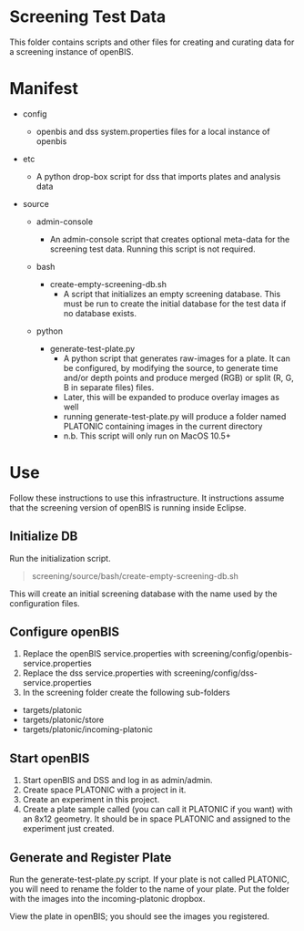 Screening Test Data
===================

This folder contains scripts and other files for creating and curating data for a screening instance of openBIS.

Manifest
========

* config 
 	* openbis and dss system.properties files for a local instance of openbis

* etc 
	* A python drop-box script for dss that imports plates and analysis data

* source
	* admin-console
		* An admin-console script that creates optional meta-data for the screening test data. 
		  Running this script is not required.

	* bash
		* create-empty-screening-db.sh
			* A script that initializes an empty screening database. This must be run to create the initial 
			  database for the test data if no database exists.
			
	* python
		* generate-test-plate.py
			* A python script that generates raw-images for a plate. It can be configured, 
			  by modifying the source, to generate time and/or depth points and produce merged (RGB) or 
			  split (R, G, B in separate files) files.
			* Later, this will be expanded to produce overlay images as well
			* running generate-test-plate.py will produce a folder named PLATONIC containing images 
			  in the current directory
			* n.b. This script will only run on MacOS 10.5+
			
Use
===

Follow these instructions to use this infrastructure. It instructions assume that 
the screening version of openBIS is running inside Eclipse.

Initialize DB
-------------

Run the initialization script.

> screening/source/bash/create-empty-screening-db.sh

This will create an initial screening database with the name used by the configuration files.

Configure openBIS
-----------------

1. Replace the openBIS service.properties with screening/config/openbis-service.properties
2. Replace the dss service.properties with screening/config/dss-service.properties
3. In the screening folder create the following sub-folders 
* targets/platonic
* targets/platonic/store
* targets/platonic/incoming-platonic

Start openBIS
-------------

1. Start openBIS and DSS and log in as admin/admin.
2. Create space PLATONIC with a project in it.
3. Create an experiment in this project.
4. Create a plate sample called (you can call it PLATONIC if you want) with an 8x12 geometry. 
   It should be in space PLATONIC and assigned to the experiment just created.

Generate and Register Plate
--------------

Run the generate-test-plate.py script. If your plate is not called PLATONIC, you will need 
to rename the folder to the name of your plate. Put the folder with the images into the incoming-platonic dropbox.

View the plate in openBIS; you should see the images you registered.
